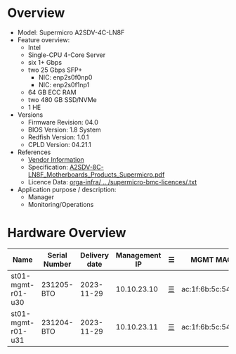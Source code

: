 
# Overview

* Model: Supermicro A2SDV-4C-LN8F
* Feature overview:
  * Intel
  * Single-CPU 4-Core Server
  * six 1+ Gbps
  * two 25 Gbps SFP+
    * NIC: enp2s0f0np0
    * NIC: enp2s0f1np1
  * 64 GB ECC RAM
  * two 480 GB SSD/NVMe
  * 1 HE
* Versions
  * Firmware Revision: 04.0
  * BIOS Version: 1.8 System
  * Redfish Version: 1.0.1
  * CPLD Version: 04.21.1
* References
  * [Vendor Information](https://www.supermicro.com/de/products/motherboard/a2sdv-4c-ln8f)
  * Specification: [A2SDV-8C-LN8F_Motherboards_Products_Supermicro.pdf](https://github.com/SCS-Private/orga-infra/blob/main/scs-system-landscape/spec_sheets/servers//A2SDV-4C-LN8F_Motherboards_Products_Supermicro.pdf)
  * Licence Data: [orga-infra/ .. /supermicro-bmc-licences/<mac-adress>.txt](https://github.com/SCS-Private/orga-infra/tree/main/scs-system-landscape/supermicro-bmc-licences/)
* Application purpose / description:
  * Manager
  * Monitoring/Operations

# Hardware Overview

| Name              | Serial Number | Delivery date | Management IP  | ☰                        | MGMT MAC          | Node IPv4   | Node IPv6                    | Comments                   |
|-------------------|---------------|---------------|----------------|--------------------------|-------------------|-------------|------------------------------|----------------------------|
| st01-mgmt-r01-u30 | 231205-BTO    | 2023-11-29    | 10.10.23.10    | [☰](https://10.10.23.10) | ac:1f:6b:5c:54:95 | 10.10.21.10 | fd0c:cc24:75a0:1:10:10:21:10 |                            |
| st01-mgmt-r01-u31 | 231204-BTO    | 2023-11-29    | 10.10.23.11    | [☰](https://10.10.23.11) | ac:1f:6b:5c:54:96 | 10.10.21.11 | fd0c:cc24:75a0:1:10:10:21:11 |                            |

